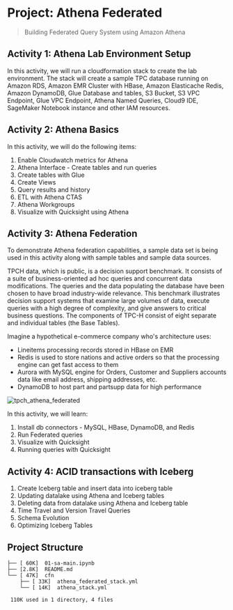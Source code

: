# Project: Athena Federated

> Building Federated Query System using Amazon Athena

## Activity 1: Athena Lab Environment Setup

In this activity, we will run a cloudformation stack to create the lab environment. The stack will create a sample TPC database running on Amazon RDS, Amazon EMR Cluster with HBase, Amazon Elasticache Redis, Amazon DynamoDB, Glue Database and tables, S3 Bucket, S3 VPC Endpoint, Glue VPC Endpoint, Athena Named Queries, Cloud9 IDE, SageMaker Notebook instance and other IAM resources.

## Activity 2: Athena Basics

In this activity, we will do the following items:

1. Enable Cloudwatch metrics for Athena
2. Athena Interface - Create tables and run queries
3. Create tables with Glue
4. Create Views
5. Query results and history
6. ETL with Athena CTAS
7. Athena Workgroups
8. Visualize with Quicksight using Athena

## Activity 3: Athena Federation

To demonstrate Athena federation capabilities, a sample data set is being used in this activity along with sample tables and sample data sources.

TPCH data, which is public, is a decision support benchmark. It consists of a suite of business-oriented ad hoc queries and concurrent data modifications. The queries and the data populating the database have been chosen to have broad industry-wide relevance. This benchmark illustrates decision support systems that examine large volumes of data, execute queries with a high degree of complexity, and give answers to critical business questions. The components of TPC-H consist of eight separate and individual tables (the Base Tables).

Imagine a hypothetical e-commerce company who's architecture uses:

- Lineitems processing records stored in HBase on EMR
- Redis is used to store nations and active orders so that the processing engine can get fast access to them
- Aurora with MySQL engine for Orders, Customer and Suppliers accounts data like email address, shipping addresses, etc.
- DynamoDB to host part and partsupp data for high performance

![tpch_athena_federated](https://user-images.githubusercontent.com/62965911/215285196-8a09470f-981c-4d7f-9ade-65ea754ae6b5.png)

In this activity, we will learn:

1. Install db connectors - MySQL, HBase, DynamoDB, and Redis
2. Run Federated queries
3. Visualize with Quicksight
4. Running queries with Quicksight

## Activity 4: ACID transactions with Iceberg

1. Create Iceberg table and insert data into iceberg table
2. Updating datalake using Athena and Iceberg tables
3. Deleting data from datalake using Athena and Iceberg table
4. Time Travel and Version Travel Queries
5. Schema Evolution
6. Optimizing Iceberg Tables

## Project Structure

```
├── [ 60K]  01-sa-main.ipynb
├── [2.8K]  README.md
└── [ 47K]  cfn
    ├── [ 33K]  athena_federated_stack.yml
    └── [ 14K]  athena_stack.yml

 110K used in 1 directory, 4 files
```